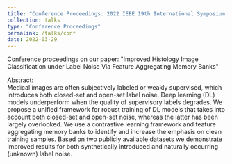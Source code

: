 ```yaml
---
title: "Conference Proceedings: 2022 IEEE 19th International Symposium on Biomedical Imaging (ISBI)"
collection: talks
type: "Conference Proceedings"
permalink: /talks/conf
date: 2022-03-29
---
```

Conference proceedings on our paper: "Improved Histology Image Classification under Label Noise Via Feature Aggregating Memory Banks"

<p>Abstract:<br>
Medical images are often subjectively labeled or weakly supervised, which introduces both closed-set and open-set label noise. Deep learning (DL) models underperform when the quality of supervisory labels degrades. We propose a unified framework for robust training of DL models that takes into account both closed-set and open-set noise, whereas the latter has been largely overlooked. We use a contrastive learning framework and feature aggregating memory banks to identify and increase the emphasis on clean training samples. Based on two publicly available datasets we demonstrate improved results for both synthetically introduced and naturally occurring (unknown) label noise.</p>
